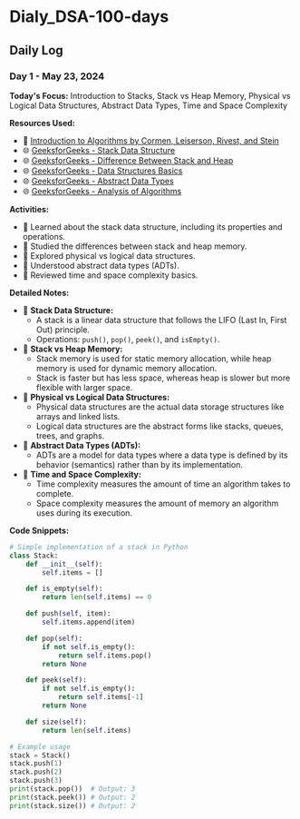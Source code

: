 # Dialy_DSA-100-days

## Daily Log

### Day 1 - May 23, 2024

**Today's Focus:** Introduction to Stacks, Stack vs Heap Memory, Physical vs Logical Data Structures, Abstract Data Types, Time and Space Complexity

**Resources Used:**
- 📖 <a href="https://www.amazon.com/Introduction-Algorithms-3rd-MIT-Press/dp/0262033844">Introduction to Algorithms by Cormen, Leiserson, Rivest, and Stein</a>
- 🌐 <a href="https://www.geeksforgeeks.org/stack-data-structure/">GeeksforGeeks - Stack Data Structure</a>
- 🌐 <a href="https://www.geeksforgeeks.org/difference-between-stack-and-heap/">GeeksforGeeks - Difference Between Stack and Heap</a>
- 🌐 <a href="https://www.geeksforgeeks.org/data-structures-basics/">GeeksforGeeks - Data Structures Basics</a>
- 🌐 <a href="https://www.geeksforgeeks.org/abstract-data-types/">GeeksforGeeks - Abstract Data Types</a>
- 🌐 <a href="https://www.geeksforgeeks.org/analysis-of-algorithms-set-1-asymptotic-analysis/">GeeksforGeeks - Analysis of Algorithms</a>

**Activities:**
- 📝 Learned about the stack data structure, including its properties and operations.
- 📝 Studied the differences between stack and heap memory.
- 📝 Explored physical vs logical data structures.
- 📝 Understood abstract data types (ADTs).
- 📝 Reviewed time and space complexity basics.

**Detailed Notes:**
- 📝 **Stack Data Structure:**
  - A stack is a linear data structure that follows the LIFO (Last In, First Out) principle.
  - Operations: `push()`, `pop()`, `peek()`, and `isEmpty()`.
- 📝 **Stack vs Heap Memory:**
  - Stack memory is used for static memory allocation, while heap memory is used for dynamic memory allocation.
  - Stack is faster but has less space, whereas heap is slower but more flexible with larger space.
- 📝 **Physical vs Logical Data Structures:**
  - Physical data structures are the actual data storage structures like arrays and linked lists.
  - Logical data structures are the abstract forms like stacks, queues, trees, and graphs.
- 📝 **Abstract Data Types (ADTs):**
  - ADTs are a model for data types where a data type is defined by its behavior (semantics) rather than by its implementation.
- 📝 **Time and Space Complexity:**
  - Time complexity measures the amount of time an algorithm takes to complete.
  - Space complexity measures the amount of memory an algorithm uses during its execution.

**Code Snippets:**
```python
# Simple implementation of a stack in Python
class Stack:
    def __init__(self):
        self.items = []

    def is_empty(self):
        return len(self.items) == 0

    def push(self, item):
        self.items.append(item)

    def pop(self):
        if not self.is_empty():
            return self.items.pop()
        return None

    def peek(self):
        if not self.is_empty():
            return self.items[-1]
        return None

    def size(self):
        return len(self.items)

# Example usage
stack = Stack()
stack.push(1)
stack.push(2)
stack.push(3)
print(stack.pop())  # Output: 3
print(stack.peek()) # Output: 2
print(stack.size()) # Output: 2
